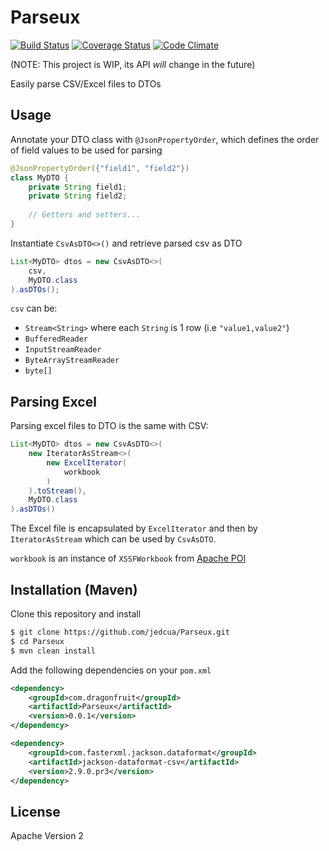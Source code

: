 # Parseux

[![Build Status](https://travis-ci.org/jedcua/Parseux.svg?branch=master)](https://travis-ci.org/jedcua/Parseux) [![Coverage Status](https://coveralls.io/repos/github/jedcua/Parseux/badge.svg?branch=master)](https://coveralls.io/github/jedcua/Parseux?branch=master)
[![Code Climate](https://codeclimate.com/github/jedcua/Parseux/badges/gpa.svg)](https://codeclimate.com/github/jedcua/Parseux)

(NOTE: This project is WIP, its API _will_ change in the future)

Easily parse CSV/Excel files to DTOs

## Usage
Annotate your DTO class with `@JsonPropertyOrder`, which defines the order of field values to be used for parsing

```java
@JsonPropertyOrder({"field1", "field2"})
class MyDTO {
    private String field1;
    private String field2;
    
    // Getters and setters...
}
```

Instantiate `CsvAsDTO<>()` and retrieve parsed csv as DTO

```java
List<MyDTO> dtos = new CsvAsDTO<>(
    csv,
    MyDTO.class
).asDTOs();
```

`csv` can be:
* `Stream<String>` where each `String` is 1 row (i.e `"value1,value2"`)
* `BufferedReader`
* `InputStreamReader`
* `ByteArrayStreamReader`
* `byte[]`

## Parsing Excel 
Parsing excel files to DTO is the same with CSV:

```java
List<MyDTO> dtos = new CsvAsDTO<>(
    new IteratorAsStream<>(
        new ExcelIterator(
            workbook
        )
    ).toStream(),
    MyDTO.class
).asDTOs()
```

The Excel file is encapsulated by `ExcelIterator` and then by `IteratorAsStream` which can be used by `CsvAsDTO`.

`workbook` is an instance of `XSSFWorkbook` from [Apache POI](https://github.com/apache/poi)

## Installation (Maven)
Clone this repository and install
```bash
$ git clone https://github.com/jedcua/Parseux.git
$ cd Parseux
$ mvn clean install
```

Add the following dependencies on your `pom.xml`
```xml
<dependency>
    <groupId>com.dragonfruit</groupId>
    <artifactId>Parseux</artifactId>
    <version>0.0.1</version>
</dependency>

<dependency>
    <groupId>com.fasterxml.jackson.dataformat</groupId>
    <artifactId>jackson-dataformat-csv</artifactId>
    <version>2.9.0.pr3</version>
</dependency>
```

## License
Apache Version 2
